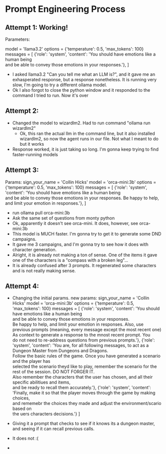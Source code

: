 # Prompt Engineering Process

## Attempt 1: Working! 
Parameters:

model = 'llama3.2'
options = {'temperature': 0.5, 'max_tokens': 100}
messages = [
  {'role': 'system', 'content': 'You should have emotions like a human being \
  and be able to convey those emotions in your responses.'},
]

- I asked llama3.2 "Can you tell me what an LLM is?", and it gave me an exhasperated response, but a response nonetheless. It is running very slow, I'm going to try a different ollama model.
- Ok I also forgot to close the python window and it responded to the command I tried to run. Now it's over


## Attempt 2: 
- Changed the model to wizardlm2. Had to run command "ollama run wizardlm2"
    - Ok, this ran the actual llm in the command line, but it also installed wizardlm2, so now the agent runs in our file. Not what I meant to do but it works
- Response worked, it is just taking so long. I'm gonna keep trying to find faster-running models

## Attempt 3:
Params:
sign_your_name = 'Collin Hicks'
model = 'orca-mini:3b'
options = {'temperature': 0.5, 'max_tokens': 100}
messages = [
  {'role': 'system', 'content': 'You should have emotions like a human being \
  and be able to convey those emotions in your responses. Be happy to help, and limit your emotion in responses.'},
]


- run ollama pull orca-mini:3b
- Ask the same set of questions from monty python
- Ok, apparently it doesn't see orca-mini. It does, however, see orca-mini:3b
- This model is MUCH faster. I'm gonna try to get it to generate some DND campaigns.
- It gave me 3 campaigns, and I'm gonna try to see how it does with character generation.
- Alright, it is already not making a ton of sense. One of the items it gave one of the characters is a "compass with a broken leg"...
- It is already confused after 3 prompts. It regenerated some characters and is not really making sense.

## Attempt 4:
- Changing the initial params.
new params:
sign_your_name = 'Collin Hicks'
model = 'orca-mini:3b'
options = {'temperature': 0.5, 'max_tokens': 100}
messages = [
  {'role': 'system', 'content': 
  'You should have emotions like a human being \
  and be able to convey those emotions in your responses. \
  Be happy to help, and limit your emotion in responses. Also, use \
    previous prompts (meaning, every message except the most recent one) \
      As context to generate a response to the mnost recent prompt. You \
        do not need to re-address questions from previous prompts.'},
  {'role': 'system', 'content': 
  'You are, for all following messages, to act as a Dungeon Master from Dungeons and Dragons. \
    Follow the basic rules of the game. Once you have generated a scenario and the player has \
      selected the scenario theyd like to play, remember the scenario for the rest of the session. DO NOT FORGER IT. \
        Also remember the characters that the user has chosen, and all their specific abilitiues and items, \
          and be ready to recall them accurately.'},
  {'role': 'system', 'content': 
  'Finally, make it so that the player moves through the game by making choices, \
    and rememebr the choices they made and adjust the environment/scario based on\
       the uers characters decisions.'}
]


- Giving it a prompt that checks to see if it knows its a dungeon master, and seeing if it can recall previous calls.
- It does not :(
- 


